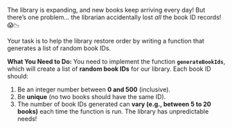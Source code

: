 The library is expanding, and new books keep arriving every day!
But there’s one problem... the librarian accidentally lost *all* the book ID records! 😱📉

Your task is to help the library restore order by writing a function that generates a list of random book IDs.


**What You Need to Do:**
You need to implement the function **`generateBookIds`**, which will create a list of **random book IDs** for our library. Each book ID should:
1. Be an integer number between **0 and 500** (inclusive).
2. Be **unique** (no two books should have the same ID).
3. The number of book IDs generated can **vary (e.g., between 5 to 20 books)** each time the function is run. The library has unpredictable needs!
